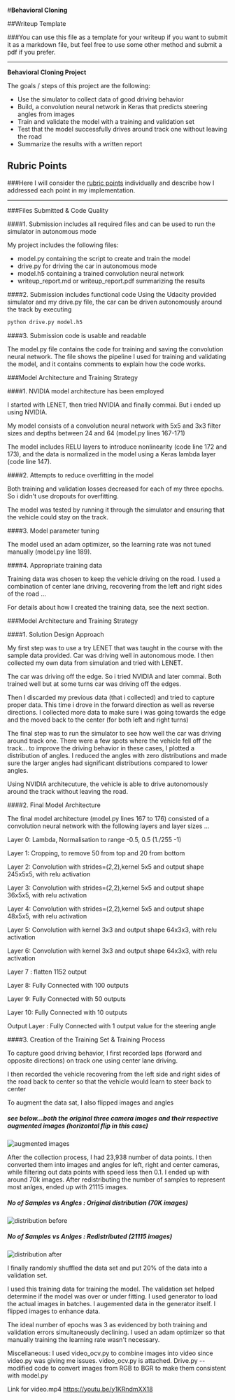 #**Behavioral Cloning** 

##Writeup Template

###You can use this file as a template for your writeup if you want to submit it as a markdown file, but feel free to use some other method and submit a pdf if you prefer.

---

**Behavioral Cloning Project**

The goals / steps of this project are the following:
* Use the simulator to collect data of good driving behavior
* Build, a convolution neural network in Keras that predicts steering angles from images
* Train and validate the model with a training and validation set
* Test that the model successfully drives around track one without leaving the road
* Summarize the results with a written report


[//]: # (Image References)

[image1]: ./examples/placeholder.png "Model Visualization"
[image2]: ./examples/placeholder.png "Grayscaling"
[image3]: ./examples/placeholder_small.png "Recovery Image"
[image4]: ./examples/placeholder_small.png "Recovery Image"
[image5]: ./examples/placeholder_small.png "Recovery Image"
[image6]: ./examples/placeholder_small.png "Normal Image"
[image7]: ./examples/placeholder_small.png "Flipped Image"

## Rubric Points
###Here I will consider the [rubric points](https://review.udacity.com/#!/rubrics/432/view) individually and describe how I addressed each point in my implementation.  

---
###Files Submitted & Code Quality

####1. Submission includes all required files and can be used to run the simulator in autonomous mode

My project includes the following files:
* model.py containing the script to create and train the model
* drive.py for driving the car in autonomous mode
* model.h5 containing a trained convolution neural network 
* writeup_report.md or writeup_report.pdf summarizing the results

####2. Submission includes functional code
Using the Udacity provided simulator and my drive.py file, the car can be driven autonomously around the track by executing 
```sh
python drive.py model.h5
```

####3. Submission code is usable and readable

The model.py file contains the code for training and saving the convolution neural network. The file shows the pipeline I used for training and validating the model, and it contains comments to explain how the code works.

###Model Architecture and Training Strategy

####1. NVIDIA model architecture has been employed

I started with LENET, then tried NVIDIA and finally commai.
But i ended up using NVIDIA.

My model consists of a convolution neural network with 5x5 and 3x3 filter sizes and depths between 24 and 64 (model.py lines 167-171) 

The model includes RELU layers to introduce nonlinearity (code line 172 and 173), and the data is normalized in the model using a Keras lambda layer (code line 147). 

####2. Attempts to reduce overfitting in the model

Both training and validation losses decreased for each of my three epochs. So i didn't use dropouts for overfitting.

The model was tested by running it through the simulator and ensuring that the vehicle could stay on the track.

####3. Model parameter tuning

The model used an adam optimizer, so the learning rate was not tuned manually (model.py line 189).

####4. Appropriate training data

Training data was chosen to keep the vehicle driving on the road. I used a combination of center lane driving, recovering from the left and right sides of the road ... 

For details about how I created the training data, see the next section. 

###Model Architecture and Training Strategy

####1. Solution Design Approach

My first step was to use a try LENET that was taught in the course with the sample data provided. Car was driving well in autonomous mode. I then collected my own data from simulation and tried with LENET. 

The car was driving off the edge. So i tried NVIDIA and later commai. Both trained well but at some turns car was driving off the edges.

Then I discarded my previous data (that i collected) and tried to capture proper data. This time i drove in the forward direction as well as reverse directions. I collected more data to make sure i was going towards the edge and the moved back to the center (for both left and right turns)


The final step was to run the simulator to see how well the car was driving around track one. There were a few spots where the vehicle fell off the track... to improve the driving behavior in these cases, I plotted a distribution of angles.
I reduced the angles with zero distributions and made sure the larger angles had significant distributions compared to lower angles.


Using NVIDIA architecuture, the vehicle is able to drive autonomously around the track without leaving the road.

####2. Final Model Architecture

The final model architecture (model.py lines 167 to 176) consisted of a convolution neural network with the following layers and layer sizes ...

Layer 0: Lambda, Normalisation to range -0.5, 0.5 (1./255 -1)

Layer 1: Cropping, to remove 50 from top and 20 from  bottom

Layer 2: Convolution with strides=(2,2),kernel 5x5 and output shape 245x5x5, with relu activation

Layer 3: Convolution with strides=(2,2),kernel 5x5 and output shape 36x5x5, with relu activation

Layer 4: Convolution with strides=(2,2),kernel 5x5 and output shape 48x5x5, with relu activation

Layer 5: Convolution with kernel 3x3 and output shape 64x3x3, with relu activation

Layer 6: Convolution with kernel 3x3 and output shape 64x3x3, with relu activation

Layer 7 : flatten 1152 output

Layer 8: Fully Connected with 100 outputs

Layer 9: Fully Connected with 50 outputs

Layer 10: Fully Connected with 10 outputs

Output Layer : Fully Connected with 1 output value for the steering angle


####3. Creation of the Training Set & Training Process

To capture good driving behavior, I first recorded laps (forward and opposite directions) on track one using center lane driving. 


I then recorded the vehicle recovering from the left side and right sides of the road back to center so that the vehicle would learn to steer back to center


To augment the data sat, I also flipped images and angles

##### see below...both the original three camera images and their respective augmented images (horizontal flip in this case)
![augmented images](https://user-images.githubusercontent.com/15799394/28141928-61a9ec68-677c-11e7-8044-c16a4c54d821.jpeg)

After the collection process, I had 23,938 number of data points. I then converted them into images and angles for left, right and center cameras, while filtering out data points with speed less then 0.1. I ended up with around 70k images. After redistributing the number of samples to represent most anlges,  ended up with 21115 images.

##### No of Samples vs Angles : Original distribution (70K images)
![distribution before](https://user-images.githubusercontent.com/15799394/28142084-f824fe6c-677c-11e7-8bac-a40518e7ca06.png)

##### No of Samples vs Anlges : Redistributed (21115 images)
![distribution after](https://user-images.githubusercontent.com/15799394/28142088-fc2c307a-677c-11e7-9918-7ab95280726c.png)


I finally randomly shuffled the data set and put 20% of the data into a validation set. 


I used this training data for training the model. The validation set helped determine if the model was over or under fitting. 
I used generator to load the actual images in batches. I augemented data in the generator itself. I flipped images to enhance data.

The ideal number of epochs was 3 as evidenced by both training and validation errors simultaneously declining. I used an adam optimizer so that manually training the learning rate wasn't necessary.

Miscellaneous:
I used video_ocv.py to combine images into video since video.py was giving me issues.
video_ocv.py is attached.
Drive.py --modified code to convert images from RGB to BGR to make them consistent with model.py

Link for video.mp4
https://youtu.be/y1KRndmXX18
